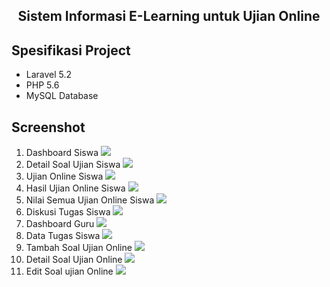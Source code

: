 <h2 align="center">Sistem Informasi E-Learning untuk Ujian Online</h2>

## Spesifikasi Project

- Laravel 5.2
- PHP 5.6
- MySQL Database

## Screenshot

1. Dashboard Siswa
   <img src="screenshot/0-dashboard-siswa.png" >
2. Detail Soal Ujian Siswa
   <img src="screenshot/0-detail-soalujian-siswa.png" >
3. Ujian Online Siswa
   <img src="screenshot/1-ujian-online.png" >
4. Hasil Ujian Online Siswa
   <img src="screenshot/2-hasil-ujian-online.png" >
5. Nilai Semua Ujian Online Siswa
   <img src="screenshot/3-nilai-semua-ujian-online.png" >
6. Diskusi Tugas Siswa
   <img src="screenshot/4-diskusi-tugas-siswa.png" >
7. Dashboard Guru
   <img src="screenshot/5-dashboard-guru.png" >
8. Data Tugas Siswa
   <img src="screenshot/6-data-tugas-siswa.png" >
9. Tambah Soal Ujian Online
   <img src="screenshot/7-guru-tambah-soal-ujian.png" >
10. Detail Soal Ujian Online
    <img src="screenshot/8-guru-detaildatasoal-ujian.png" >
11. Edit Soal ujian Online
    <img src="screenshot/9-guru-editdatasoal-ujian.png" >
